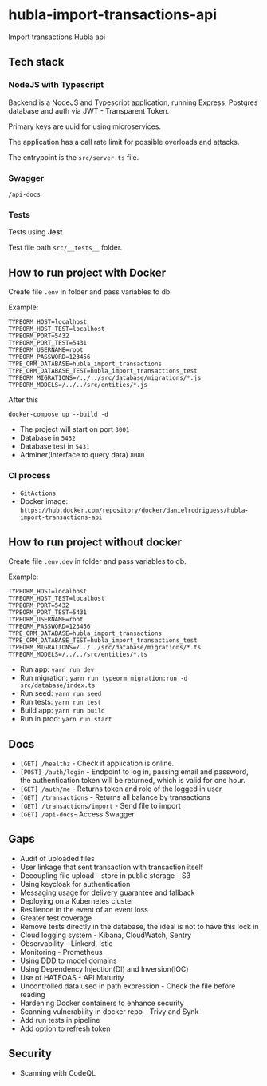# hubla-import-transactions-api

Import transactions Hubla api

## Tech stack

### NodeJS with Typescript
Backend is a NodeJS and Typescript application, running Express, Postgres database and auth via JWT - Transparent Token.

Primary keys are uuid for using microservices.

The application has a call rate limit for possible overloads and attacks.

The entrypoint is the `src/server.ts` file.

### Swagger
`/api-docs`

### Tests
Tests using **Jest**

Test file path `src/__tests__` folder.


## How to run project with Docker
Create file `.env` in folder and pass variables to db.

Example:
```
TYPEORM_HOST=localhost
TYPEORM_HOST_TEST=localhost
TYPEORM_PORT=5432
TYPEORM_PORT_TEST=5431
TYPEORM_USERNAME=root
TYPEORM_PASSWORD=123456
TYPE_ORM_DATABASE=hubla_import_transactions
TYPE_ORM_DATABASE_TEST=hubla_import_transactions_test
TYPEORM_MIGRATIONS=/../../src/database/migrations/*.js
TYPEORM_MODELS=/../../src/entities/*.js
```
After this
```
docker-compose up --build -d
```
- The project will start on port `3001`
- Database in `5432`
- Database test in `5431`
- Adminer(Interface to query data) `8080`

### CI process
- `GitActions`
- Docker image: `https://hub.docker.com/repository/docker/danielrodriguess/hubla-import-transactions-api`

## How to run project without docker
Create file `.env.dev` in folder and pass variables to db.

Example:
```
TYPEORM_HOST=localhost
TYPEORM_HOST_TEST=localhost
TYPEORM_PORT=5432
TYPEORM_PORT_TEST=5431
TYPEORM_USERNAME=root
TYPEORM_PASSWORD=123456
TYPE_ORM_DATABASE=hubla_import_transactions
TYPE_ORM_DATABASE_TEST=hubla_import_transactions_test
TYPEORM_MIGRATIONS=/../../src/database/migrations/*.ts
TYPEORM_MODELS=/../../src/entities/*.ts
```
- Run app: `yarn run dev`
- Run migration: `yarn run typeorm migration:run -d src/database/index.ts`
- Run seed: `yarn run seed`
- Run tests: `yarn run test`
- Build app: `yarn run build`
- Run in prod: `yarn run start`

## Docs
- `[GET] /healthz` - Check if application is online.
- `[POST] /auth/login` - Endpoint to log in, passing email and password, the authentication token will be returned, which is valid for one hour.
- `[GET] /auth/me` - Returns token and role of the logged in user
- `[GET] /transactions` - Returns all balance by transactions
- `[GET] /transactions/import` - Send file to import
- `[GET] /api-docs`- Access Swagger

## Gaps
- Audit of uploaded files
- User linkage that sent transaction with transaction itself
- Decoupling file upload - store in public storage - S3
- Using keycloak for authentication
- Messaging usage for delivery guarantee and fallback
- Deploying on a Kubernetes cluster
- Resilience in the event of an event loss
- Greater test coverage
- Remove tests directly in the database, the ideal is not to have this lock in
- Cloud logging system - Kibana, CloudWatch, Sentry
- Observability - Linkerd, Istio
- Monitoring - Prometheus
- Using DDD to model domains
- Using Dependency Injection(DI) and Inversion(IOC)
- Use of HATEOAS - API Maturity
- Uncontrolled data used in path expression - Check the file before reading
- Hardening Docker containers to enhance security
- Scanning vulnerability in docker repo - Trivy and Synk
- Add run tests in pipeline
- Add option to refresh token

## Security
- Scanning with CodeQL
